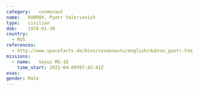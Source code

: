 ```yaml
---
category:	cosmonaut
name:	DUBROV, Pyotr Valerievich
type:	civilian
dob:	1978-01-30
country:
  - RUS
references:
  - http://www.spacefacts.de/bios/cosmonauts/english/dubrov_pyotr.htm
missions:
  - name:	Soyuz MS-18
    time_start:	2021-04-09T07:42:41Z
evas:
gender:	Male
---
```

